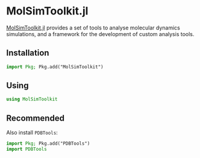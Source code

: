 # MolSimToolkit.jl

[MolSimToolkit.jl](https://github.com/m3g/MolSimToolkit.jl) provides a set of tools to 
analyse molecular dynamics simulations, and a framework for the development of custom
analysis tools.

## Installation

```julia
import Pkg; Pkg.add("MolSimToolkit")
```

## Using

```julia
using MolSimToolkit
```

## Recommended

Also install `PDBTools`:

```julia
import Pkg; Pkg.add("PDBTools")
import PDBTools
```